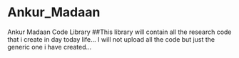 Ankur_Madaan
============

Ankur Madaan Code Library
##This library will contain all the research code that i create in day today life...
I will not upload all the code but just the generic one i have created...
